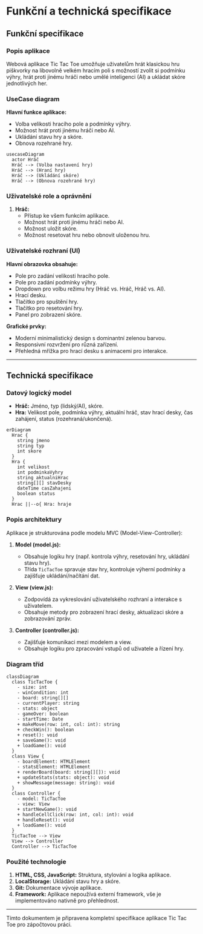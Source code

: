 # Funkční a technická specifikace

## Funkční specifikace

### Popis aplikace

Webová aplikace Tic Tac Toe umožňuje uživatelům hrát klasickou hru piškvorky na libovolně velkém hracím poli s možností zvolit si podmínku výhry, hrát proti jinému hráči nebo umělé inteligenci (AI) a ukládat skóre jednotlivých her.

### UseCase diagram

**Hlavní funkce aplikace:**

- Volba velikosti hracího pole a podmínky výhry.
- Možnost hrát proti jinému hráči nebo AI.
- Ukládání stavu hry a skóre.
- Obnova rozehrané hry.

```mermaid
usecaseDiagram
  actor Hráč
  Hráč --> (Volba nastavení hry)
  Hráč --> (Hraní hry)
  Hráč --> (Ukládání skóre)
  Hráč --> (Obnova rozehrané hry)
```

### Uživatelské role a oprávnění

1. **Hráč:**
   - Přístup ke všem funkcím aplikace.
   - Možnost hrát proti jinému hráči nebo AI.
   - Možnost uložit skóre.
   - Možnost resetovat hru nebo obnovit uloženou hru.

### Uživatelské rozhraní (UI)

**Hlavní obrazovka obsahuje:**

- Pole pro zadání velikosti hracího pole.
- Pole pro zadání podmínky výhry.
- Dropdown pro volbu režimu hry (Hráč vs. Hráč, Hráč vs. AI).
- Hrací desku.
- Tlačítko pro spuštění hry.
- Tlačítko pro resetování hry.
- Panel pro zobrazení skóre.

**Grafické prvky:**

- Moderní minimalistický design s dominantní zelenou barvou.
- Responsivní rozvržení pro různá zařízení.
- Přehledná mřížka pro hrací desku s animacemi pro interakce.

---

## Technická specifikace

### Datový logický model

- **Hráč:** Jméno, typ (lidský/AI), skóre.
- **Hra:** Velikost pole, podmínka výhry, aktuální hráč, stav hrací desky, čas zahájení, status (rozehraná/ukončená).

```mermaid
erDiagram
  Hrac {
    string jmeno
    string typ
    int skore
  }
  Hra {
    int velikost
    int podminkaVyhry
    string aktualniHrac
    string[][] stavDesky
    dateTime casZahajeni
    boolean status
  }
  Hrac ||--o{ Hra: hraje
```

### Popis architektury

Aplikace je strukturována podle modelu MVC (Model-View-Controller):

1. **Model (model.js):**

   - Obsahuje logiku hry (např. kontrola výhry, resetování hry, ukládání stavu hry).
   - Třída `TicTacToe` spravuje stav hry, kontroluje výherní podmínky a zajišťuje ukládání/načítání dat.

2. **View (view\.js):**

   - Zodpovídá za vykreslování uživatelského rozhraní a interakce s uživatelem.
   - Obsahuje metody pro zobrazení hrací desky, aktualizaci skóre a zobrazování zpráv.

3. **Controller (controller.js):**

   - Zajišťuje komunikaci mezi modelem a view.
   - Obsahuje logiku pro zpracování vstupů od uživatele a řízení hry.

### Diagram tříd

```mermaid
classDiagram
  class TicTacToe {
    - size: int
    - winCondition: int
    - board: string[][]
    - currentPlayer: string
    - stats: object
    - gameOver: boolean
    - startTime: Date
    + makeMove(row: int, col: int): string
    + checkWin(): boolean
    + reset(): void
    + saveGame(): void
    + loadGame(): void
  }
  class View {
    - boardElement: HTMLElement
    - statsElement: HTMLElement
    + renderBoard(board: string[][]): void
    + updateStats(stats: object): void
    + showMessage(message: string): void
  }
  class Controller {
    - model: TicTacToe
    - view: View
    + startNewGame(): void
    + handleCellClick(row: int, col: int): void
    + handleReset(): void
    + loadGame(): void
  }
  TicTacToe --> View
  View --> Controller
  Controller --> TicTacToe
```

### Použité technologie

1. **HTML, CSS, JavaScript:** Struktura, stylování a logika aplikace.
2. **LocalStorage:** Ukládání stavu hry a skóre.
3. **Git:** Dokumentace vývoje aplikace.
4. **Framework:** Aplikace nepoužívá externí framework, vše je implementováno nativně pro přehlednost.

---

Tímto dokumentem je připravena kompletní specifikace aplikace Tic Tac Toe pro zápočtovou práci.

